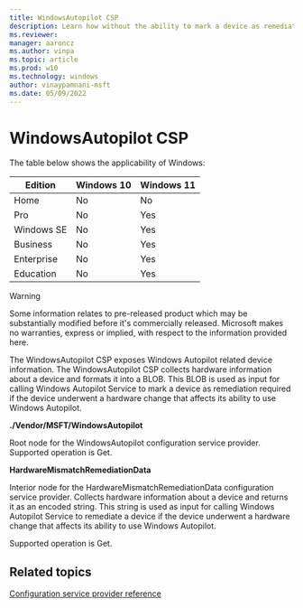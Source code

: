 ```yaml
---
title: WindowsAutopilot CSP
description: Learn how without the ability to mark a device as remediation required, the device will remain in a broken state, which results in security and privacy concerns in Autopilot.
ms.reviewer:
manager: aaroncz
ms.author: vinpa
ms.topic: article
ms.prod: w10
ms.technology: windows
author: vinaypamnani-msft
ms.date: 05/09/2022
---
```


# WindowsAutopilot CSP

The table below shows the applicability of Windows:

|Edition|Windows 10|Windows 11|
|--- |--- |--- |
|Home|No|No|
|Pro|No|Yes|
|Windows SE|No|Yes|
|Business|No|Yes|
|Enterprise|No|Yes|
|Education|No|Yes|

> [!WARNING]
> Some information relates to pre-released product which may be substantially modified before it's commercially released. Microsoft makes no warranties, express or implied, with respect to the information provided here.

The WindowsAutopilot CSP exposes Windows Autopilot related device information. The WindowsAutopilot CSP collects hardware information about a device and formats it into a BLOB. This BLOB is used as input for calling Windows Autopilot Service to mark a device as remediation required if the device underwent a hardware change that affects its ability to use Windows Autopilot.

**./Vendor/MSFT/WindowsAutopilot**

Root node for the WindowsAutopilot configuration service provider.
Supported operation is Get.

**HardwareMismatchRemediationData**

Interior node for the HardwareMismatchRemediationData configuration service provider. Collects hardware information about a device and returns it as an encoded string. This string is used as input for calling Windows Autopilot Service to remediate a device if the device underwent a hardware change that affects its ability to use Windows Autopilot.

Supported operation is Get.

## Related topics

[Configuration service provider reference](configuration-service-provider-reference.md)